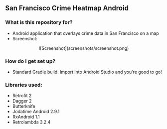 San Francisco Crime Heatmap Android
---

### What is this repository for? ###

* Android application that overlays crime data in San Francisco on a map
* Screenshot:
<p align="center">
![Screenshot](screenshots/screenshot.png)
</p>

### How do I get set up? ###

* Standard Gradle build. Import into Android Studio and you're good to go!

### Libraries used:
* Retrofit 2
* Dagger 2
* Butterknife
* Jodatime Android 2.9.1
* RxAndroid 1.1
* Retrolambda 3.2.4